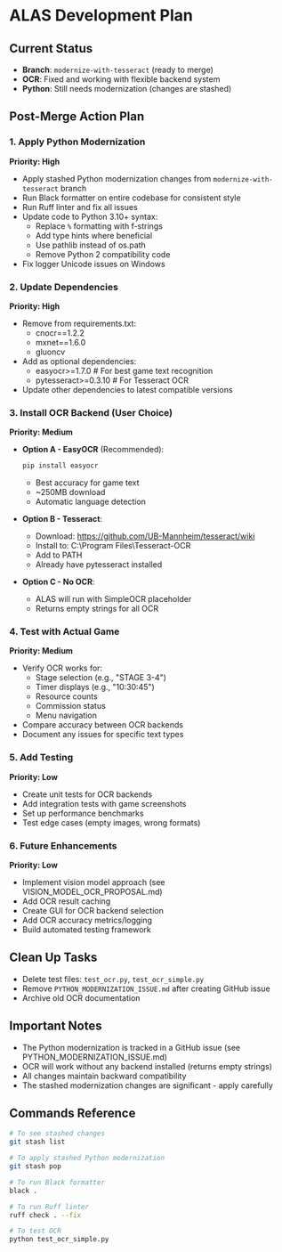 # ALAS Development Plan

## Current Status
- **Branch**: `modernize-with-tesseract` (ready to merge)
- **OCR**: Fixed and working with flexible backend system
- **Python**: Still needs modernization (changes are stashed)

## Post-Merge Action Plan

### 1. Apply Python Modernization
**Priority: High**
- Apply stashed Python modernization changes from `modernize-with-tesseract` branch
- Run Black formatter on entire codebase for consistent style
- Run Ruff linter and fix all issues
- Update code to Python 3.10+ syntax:
  - Replace `%` formatting with f-strings
  - Add type hints where beneficial
  - Use pathlib instead of os.path
  - Remove Python 2 compatibility code
- Fix logger Unicode issues on Windows

### 2. Update Dependencies
**Priority: High**
- Remove from requirements.txt:
  - cnocr==1.2.2
  - mxnet==1.6.0
  - gluoncv
- Add as optional dependencies:
  - easyocr>=1.7.0  # For best game text recognition
  - pytesseract>=0.3.10  # For Tesseract OCR
- Update other dependencies to latest compatible versions

### 3. Install OCR Backend (User Choice)
**Priority: Medium**
- **Option A - EasyOCR** (Recommended):
  ```bash
  pip install easyocr
  ```
  - Best accuracy for game text
  - ~250MB download
  - Automatic language detection

- **Option B - Tesseract**:
  - Download: https://github.com/UB-Mannheim/tesseract/wiki
  - Install to: C:\Program Files\Tesseract-OCR
  - Add to PATH
  - Already have pytesseract installed

- **Option C - No OCR**:
  - ALAS will run with SimpleOCR placeholder
  - Returns empty strings for all OCR

### 4. Test with Actual Game
**Priority: Medium**
- Verify OCR works for:
  - Stage selection (e.g., "STAGE 3-4")
  - Timer displays (e.g., "10:30:45")
  - Resource counts
  - Commission status
  - Menu navigation
- Compare accuracy between OCR backends
- Document any issues for specific text types

### 5. Add Testing
**Priority: Low**
- Create unit tests for OCR backends
- Add integration tests with game screenshots
- Set up performance benchmarks
- Test edge cases (empty images, wrong formats)

### 6. Future Enhancements
**Priority: Low**
- Implement vision model approach (see VISION_MODEL_OCR_PROPOSAL.md)
- Add OCR result caching
- Create GUI for OCR backend selection
- Add OCR accuracy metrics/logging
- Build automated testing framework

## Clean Up Tasks
- Delete test files: `test_ocr.py`, `test_ocr_simple.py`
- Remove `PYTHON_MODERNIZATION_ISSUE.md` after creating GitHub issue
- Archive old OCR documentation

## Important Notes
- The Python modernization is tracked in a GitHub issue (see PYTHON_MODERNIZATION_ISSUE.md)
- OCR will work without any backend installed (returns empty strings)
- All changes maintain backward compatibility
- The stashed modernization changes are significant - apply carefully

## Commands Reference
```bash
# To see stashed changes
git stash list

# To apply stashed Python modernization
git stash pop

# To run Black formatter
black .

# To run Ruff linter
ruff check . --fix

# To test OCR
python test_ocr_simple.py
```
